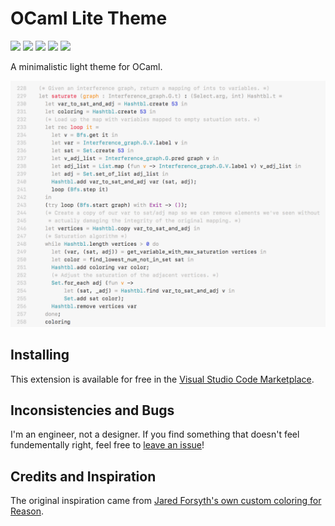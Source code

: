 # OCaml Lite Theme
<img src="https://img.shields.io/badge/theme-light-brightgreen.svg" /> <img src="https://img.shields.io/badge/build-passing-brightgreen.svg" /> <img src="https://img.shields.io/badge/coverage-100%25-brightgreen.svg" /> <img src="https://img.shields.io/badge/license-MIT-blue.svg" /> <img src="https://img.shields.io/badge/score-69%25-ff69b4.svg" />

A minimalistic light theme for OCaml.

<img src="https://raw.githubusercontent.com/nickzuber/vscode-ocaml-lite-theme/master/ocaml-lite.png" />

## Installing

This extension is available for free in the [Visual Studio Code Marketplace](#).

## Inconsistencies and Bugs

I'm an engineer, not a designer. If you find something that doesn't feel fundementally right, feel free to [leave an issue](https://github.com/nickzuber/vscode-ocaml-lite-theme/issues)!

## Credits and Inspiration

The original inspiration came from [Jared Forsyth's own custom coloring for Reason](https://mobile.twitter.com/jaredforsyth/status/977722520202723328).
